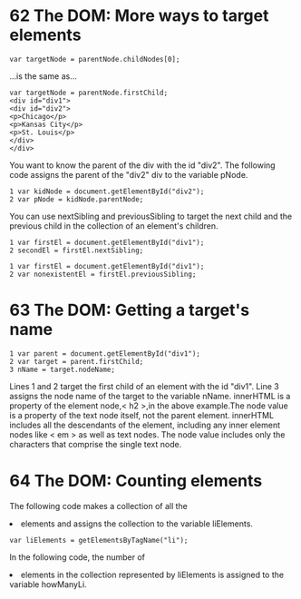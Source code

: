 # 62 The DOM: More ways to target elements
```
var targetNode = parentNode.childNodes[0];
```
...is the same as...
```
var targetNode = parentNode.firstChild;
<div id="div1">
<div id="div2">
<p>Chicago</p>
<p>Kansas City</p>
<p>St. Louis</p>
</div>
</div>
```
You want to know the parent of the div with the id "div2". The following code assigns the
parent of the "div2" div to the variable pNode.
```
1 var kidNode = document.getElementById("div2");
2 var pNode = kidNode.parentNode;
```
You can use nextSibling and previousSibling to target the next child and the
previous child in the collection of an element's children.
```
1 var firstEl = document.getElementById("div1");
2 secondEl = firstEl.nextSibling;
```
```
1 var firstEl = document.getElementById("div1");
2 var nonexistentEl = firstEl.previousSibling;
```
# 63 The DOM: Getting a target's name
```
1 var parent = document.getElementById("div1");
2 var target = parent.firstChild;
3 nName = target.nodeName;
```
Lines 1 and 2 target the first child of an element with the id "div1". Line 3 assigns the
node name of the target to the variable nName.
innerHTML is a property of the element node,< h2 >,in the above example.The node value is a property of the text node itself, not the parent element.
innerHTML includes all the descendants of the element, including any inner element nodes like < em > as well as text nodes. The node value includes only the characters that
comprise the single text node.

# 64 The DOM: Counting elements

The following code makes a collection of all the <li> elements and assigns the collection to the variable liElements.
```
var liElements = getElementsByTagName("li");
```
In the following code, the number of <li> elements in the collection represented by liElements
is assigned to the variable howManyLi.
